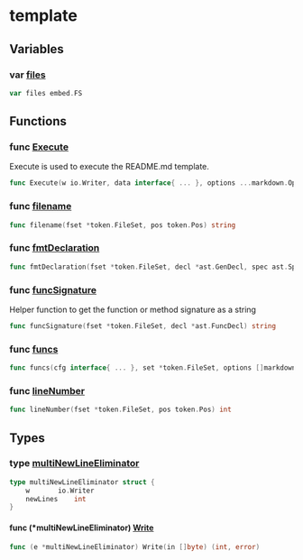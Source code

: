 # template

## Variables

### var [files](template.go#L52)

```go
var files embed.FS
```

## Functions

### func [Execute](template.go#L55)

Execute is used to execute the README.md template.

```go
func Execute(w io.Writer, data interface{ ... }, options ...markdown.Option) error
```

### func [filename](template.go#L127)

```go
func filename(fset *token.FileSet, pos token.Pos) string
```

### func [fmtDeclaration](template.go#L199)

```go
func fmtDeclaration(fset *token.FileSet, decl *ast.GenDecl, spec ast.Spec) string
```

### func [funcSignature](template.go#L144)

Helper function to get the function or method signature as a string

```go
func funcSignature(fset *token.FileSet, decl *ast.FuncDecl) string
```

### func [funcs](template.go#L68)

```go
func funcs(cfg interface{ ... }, set *token.FileSet, options []markdown.Option) template.FuncMap
```

### func [lineNumber](template.go#L135)

```go
func lineNumber(fset *token.FileSet, pos token.Pos) int
```

## Types

### type [multiNewLineEliminator](template.go#L24)

```go
type multiNewLineEliminator struct {
	w		io.Writer
	newLines	int
}
```

#### func (*multiNewLineEliminator) [Write](template.go#L29)

```go
func (e *multiNewLineEliminator) Write(in []byte) (int, error)
```
